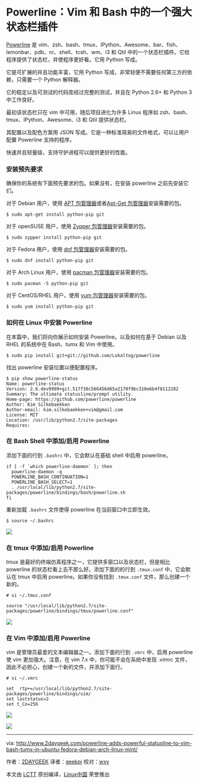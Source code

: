 Powerline：Vim 和 Bash 中的一个强大状态栏插件
============================================================

[Powerline][2] 是 vim、zsh、bash、tmux、IPython、Awesome、bar、fish、lemonbar、pdb、rc、shell、tcsh、wm、i3 和 Qtil 中的一个状态栏插件。它给程序提供了状态栏，并使程序更好看。它用 Python 写成。

它是可扩展的并且功能丰富，它用 Python 写成，非常轻便不需要任何第三方的依赖，只需要一个 Python 解释器。

它的稳定以及可测试的代码库经过完整的测试，并且在 Python 2.6+ 和 Python 3 中工作良好。

最初该状态栏只在 vim 中可用，随后项目进化为许多 Linux 程序如 zsh、bash、tmux、IPython、Awesome、i3 和 Qtil 提供状态栏。

其配置以及配色方案用 JSON 写成。它是一种标准简易的文件格式，可以让用户配置 Powerline 支持的程序。

快速并且轻量级，支持守护进程可以提供更好的性能。

### 安装预先要求

确保你的系统有下面预先要求的包。如果没有，在安装 powerline 之前先安装它们。

对于 Debian 用户，使用 [APT 包管理器][3]或者[Apt-Get 包管理器][4]安装需要的包。

```
$ sudo apt-get install python-pip git
```

对于 openSUSE 用户，使用 [Zypper 包管理器][5]安装需要的包。

```
$ sudo zypper install python-pip git
```

对于 Fedora 用户，使用 [dnf 包管理器][6]安装需要的包。

```
$ sudo dnf install python-pip git
```

对于 Arch Linux 用户，使用 [pacman 包管理器][7]安装需要的包。

```
$ sudo pacman -S python-pip git
```

对于 CentOS/RHEL 用户，使用 [yum 包管理器][8]安装需要的包。

```
$ sudo yum install python-pip git
```

### 如何在 Linux 中安装 Powerline

在本篇中，我们将向你展示如何安装 Powerline。以及如何在基于 Debian 以及 RHEL 的系统中在 Bash、tumx 和 Vim 中使用。

```
$ sudo pip install git+git://github.com/Lokaltog/powerline
```

找出 powerline 安装位置以便配置程序。

```
$ pip show powerline-status
Name: powerline-status
Version: 2.6.dev9999+git.517f38c566456d65a2170f9bc310e6b4f8112282
Summary: The ultimate statusline/prompt utility.
Home-page: https://github.com/powerline/powerline
Author: Kim Silkebaekken
Author-email: kim.silkebaekken+vim@gmail.com
License: MIT
Location: /usr/lib/python2.7/site-packages
Requires: 
```

### 在 Bash Shell 中添加/启用 Powerline

添加下面的行到 `.bashrc` 中，它会默认在基础 shell 中启用 powerline。

```
if [ -f `which powerline-daemon` ]; then
  powerline-daemon -q
  POWERLINE_BASH_CONTINUATION=1
  POWERLINE_BASH_SELECT=1
  . /usr/local/lib/python2.7/site-packages/powerline/bindings/bash/powerline.sh
fi
```

重新加载 `.bashrc` 文件使得 powerline 在当前窗口中立即生效。

```
$ source ~/.bashrc
```

[![](http://www.2daygeek.com/wp-content/uploads/2017/06/install-powerline-in-linux-1.png)][9] 

### 在 tmux 中添加/启用 Powerline

tmux 是最好的终端仿真程序之一，它提供多窗口以及状态栏，但是相比 powerline 的状态栏看上去不那么好。添加下面的的行到 `.tmux.conf` 中，它会默认在 tmux 中启用 powerline。如果你没有找到 `.tmux.conf` 文件，那么创建一个新的。

```
# vi ~/.tmuc.conf

source "/usr/local/lib/python2.7/site-packages/powerline/bindings/tmux/powerline.conf"
```

[![](http://www.2daygeek.com/wp-content/uploads/2017/06/install-powerline-in-linux-2.png)][10] 

### 在 Vim 中添加/启用 Powerline

vim 是管理员最爱的文本编辑器之一。添加下面的行到 `.vmrc` 中，启用 powerline 使 vim 更加强大。注意，在 vim 7.x 中，你可能不会在系统中发现 .vimrc 文件，因此不必担心，创建一个新的文件，并添加下面行。

```
# vi ~/.vmrc

set  rtp+=/usr/local/lib/python2.7/site-packages/powerline/bindings/vim/
set laststatus=2
set t_Co=256
```

[![](http://www.2daygeek.com/wp-content/uploads/2017/06/install-powerline-in-linux-3.png)][11] 

[![](http://www.2daygeek.com/wp-content/uploads/2017/06/install-powerline-in-linux-4.png)][12]

--------------------------------------------------------------------------------

via: http://www.2daygeek.com/powerline-adds-powerful-statusline-to-vim-bash-tumx-in-ubuntu-fedora-debian-arch-linux-mint/

作者：[2DAYGEEK][a]
译者：[geekpi](https://github.com/geekpi)
校对：[wxy](https://github.com/wxy)

本文由 [LCTT](https://github.com/LCTT/TranslateProject) 原创编译，[Linux中国](https://linux.cn/) 荣誉推出

[a]:http://www.2daygeek.com/author/2daygeek/
[1]:http://www.2daygeek.com/author/2daygeek/
[2]:https://github.com/powerline/powerline
[3]:http://www.2daygeek.com/apt-command-examples/
[4]:http://www.2daygeek.com/apt-get-apt-cache-command-examples/
[5]:http://www.2daygeek.com/zypper-command-examples/
[6]:http://www.2daygeek.com/dnf-command-examples/
[7]:http://www.2daygeek.com/pacman-command-examples/
[8]:http://www.2daygeek.com/yum-command-examples/
[9]:http://www.2daygeek.com/wp-content/uploads/2017/06/install-powerline-in-linux-1.png
[10]:http://www.2daygeek.com/wp-content/uploads/2017/06/install-powerline-in-linux-2.png
[11]:http://www.2daygeek.com/wp-content/uploads/2017/06/install-powerline-in-linux-3.png
[12]:http://www.2daygeek.com/wp-content/uploads/2017/06/install-powerline-in-linux-4.png
